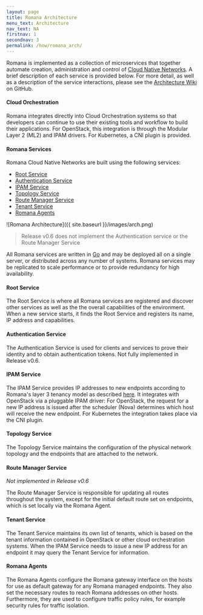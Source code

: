 ```yaml
---
layout: page
title: Romana Architecture
menu_text: Architecture
nav_text: NA
firstnav: 1
secondnav: 3
permalink: /how/romana_arch/
---
```


Romana is implemented as a collection of microservices that together automate creation, administration and control of [Cloud Native
Networks](/cloud/cloud_native_networks/). A brief description of each service is provided below. For more detail, as well as a description of the service interactions, please see the [Architecture Wiki](https://github.com/romana/romana/wiki) on GitHub.

#### Cloud Orchestration

Romana integrates directly into Cloud Orchestration systems so that developers can continue to use their existing tools and workflow to build their applications. For OpenStack, this integration is through the Modular Layer 2 (ML2) and IPAM drivers. For Kubernetes, a CNI plugin is provided.

#### Romana Services

Romana Cloud Native Networks are built using the following services:

- [Root Service](#root-service)
- [Authentication Service](#authorization-service)
- [IPAM Service](#ipam-service)
- [Topology Service](#topology-service)
- [Route Manager Service](#route-manager-service)
- [Tenant Service](#tenant-service)
- [Romana Agents](#romana-agents)

![Romana Architecture]({{ site.baseurl }}/images/arch.png)

> Release v0.6 does not implement the Authentication service or the Route Manager Service

All Romana services are written in [Go](https://golang.org/) and may be
deployed all on a single server, or distributed across any number of systems. Romana services may be replicated to scale performance or to provide redundancy for high availability. 


#### Root Service

The Root Service is where all Romana services are registered and discover other services as well as the the overall capabilities of the environment. When a new service starts, it finds the Root Service and registers its name, IP address and capabilities. 

#### Authentication Service

The Authentication Service is used for clients and services to prove their identity and to obtain authentication tokens.  Not fully implemented in Release
v0.6.

#### IPAM Service

The IPAM Service provides IP addresses to new endpoints according to Romana's layer 3 tenancy model as described
[here](/how/romana_details/#ip-address-management/). It integrates with
OpenStack via a pluggable IPAM driver: For OpenStack, the request for a new IP address is issued after the scheduler (Nova) determines which host will receive the new endpoint. For Kubernetes the integration takes place via the CNI plugin.

#### Topology Service

The Topology Service maintains the configuration of the physical network
topology and the endpoints that are attached to the network.

#### Route Manager Service

*Not implemented in Release v0.6*

The Route Manager Service is responsible for updating all routes throughout the system, except for the initial default route set on endpoints, which is set locally via the Romana Agent.

#### Tenant Service

The Tenant Service maintains its own list of tenants, which is based on the tenant information contained in OpenStack or other cloud orchestration systems. When the IPAM Service needs to issue a new IP address for an endpoint it may query the Tenant Service for information.

#### Romana Agents

The Romana Agents configure the Romana gateway interface on the hosts for use as default gateway for any Romana managed endpoints. They also set the necessary routes to reach Romana addresses on other hosts.  Furthermore, they are used to configure traffic policy rules, for example security rules for traffic isolation.

